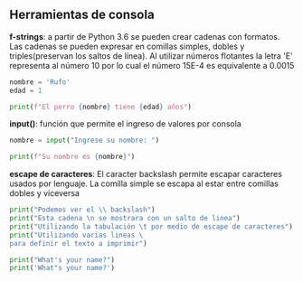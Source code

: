 ## Herramientas de consola

**f-strings**: a partir de Python 3.6 se pueden crear cadenas con formatos. Las cadenas se pueden expresar en comillas simples, dobles y triples(preservan los saltos de línea). Al utilizar números flotantes la letra 'E' representa al número 10 por lo cual el número 15E-4 es equivalente a 0.0015

```python
nombre = 'Rufo'
edad = 1

print(f"El perro {nombre} tiene {edad} años")
``` 

**input()**: función que permite el ingreso de valores por consola

```python
nombre = input("Ingrese su nombre: ")

print(f"Su nombre es {nombre}")
``` 

**escape de caracteres**: El caracter backslash permite escapar caracteres usados por lenguaje. La comilla simple se escapa al estar entre comillas dobles y viceversa

```python
print("Podemos ver el \\ backslash")
print("Esta cadena \n se mostrara con un salto de linea") 
print("Utilizando la tabulación \t por medio de escape de caracteres") 
print("Utilizando varias lineas \
para definir el texto a imprimir")

print("What's your name?")
print('What"s your name?') 
``` 


